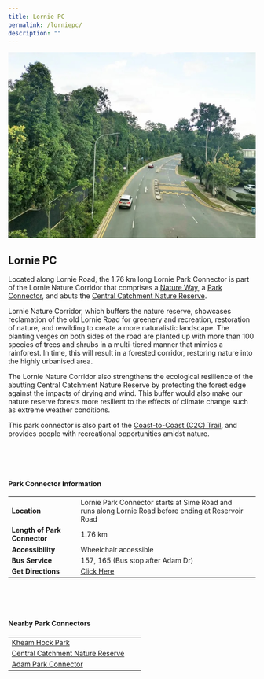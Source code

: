 ```yaml
---
title: Lornie PC
permalink: /lorniepc/
description: ""
---
```

![](/images/lorniepc.jpg)

## Lornie PC

Located along Lornie Road, the 1.76 km long Lornie Park Connector is part of the Lornie Nature Corridor that comprises a&nbsp;[Nature Way](https://www.nparks.gov.sg/gardens-parks-and-nature/nature-ways), a&nbsp;[Park Connector](https://www.nparks.gov.sg/gardens-parks-and-nature/park-connector-network), and abuts the&nbsp;[Central Catchment Nature Reserve](https://www.nparks.gov.sg/gardens-parks-and-nature/parks-and-nature-reserves/central-catchment-nature-reserve).

Lornie Nature Corridor, which buffers the nature reserve, showcases reclamation of the old Lornie Road for greenery and recreation, restoration of nature, and rewilding to create a more naturalistic landscape. The planting verges on both sides of the road are planted up with more than 100 species of trees and shrubs in a multi-tiered manner that mimics a rainforest. In time, this will result in a forested corridor, restoring nature into the highly urbanised area.

The Lornie Nature Corridor also strengthens the ecological resilience of the abutting Central Catchment Nature Reserve by protecting the forest edge against the impacts of drying and wind. This buffer would also make our nature reserve forests more resilient to the effects of climate change such as extreme weather conditions.

This park connector is also part of the&nbsp;[Coast-to-Coast (C2C) Trail](https://www.nparks.gov.sg/sitecore/service/notfound.aspx?item=web%3a%7b0F87E3B3-29A2-43ED-8F66-25D42910891F%7d%40en), and provides people with recreational opportunities amidst nature. 

<br>
<br>
<br>

#### Park Connector Information
|  |  |  |
| -------- | -------- | -------- |
| **Location** | Lornie Park Connector starts at Sime Road and runs along Lornie Road before ending at Reservoir Road |  |
| **Length of Park Connector** | 1.76 km   |  |
| **Accessibility** | Wheelchair accessible | |
| **Bus Service** | 157, 165 (Bus stop after Adam Dr) | |
| **Get Directions** |  [Click Here](https://www.onemap.gov.sg/main/v2/?lat=1.335516142801053&amp;lng=103.81825221714945) | |

<br>
<br>
<br>	

#### Nearby Park Connectors
|   |  |  |
| -------- | -------- | -------- |
|  [Kheam Hock Park](https://www.nparks.gov.sg/gardens-parks-and-nature/parks-and-nature-reserves/kheam-hock-park) | | |
|  [Central Catchment Nature Reserve](https://www.nparks.gov.sg/gardens-parks-and-nature/parks-and-nature-reserves/central-catchment-nature-reserve) | | |
| [Adam Park Connector](https://www.nparks.gov.sg/gardens-parks-and-nature/park-connector-network/adam-pc)| | |
